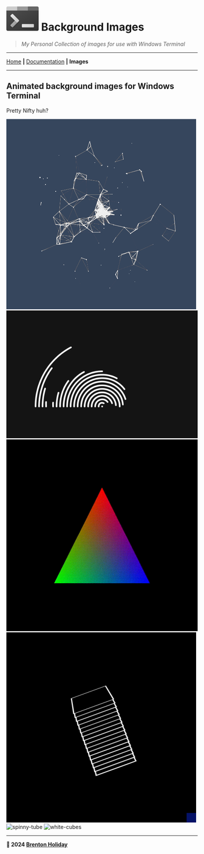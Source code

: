 # ![Windows Terminal Icon](https://raw.githubusercontent.com/8rents/_/i/h1/windows-terminal.png) Background Images

> *My Personal Collection of images for use with Windows Terminal*

---

[Home](./README.md) **|** [Documentation](docs/README.md) **|** **Images**

----

## Animated background images for Windows Terminal

Pretty Nifty huh?

![blue-constellations](./animated/blue-constellations.gif) ![half-circle-shuffle](./animated/half-circle-shuffle.gif) ![spectrum-triangle](./animated/spectrum-triangle.gif) ![spinning-stacks](./animated/spinning-stacks.gif) ![spinny-tube](./animated/spinny-tube.gif) ![white-cubes](./animated/white-cubes.gif)

------

**🤍 2024 [Brenton Holiday](https://brenton.holiday)**